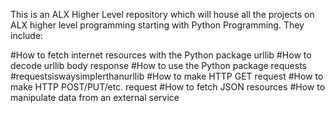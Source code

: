 This is an ALX Higher Level repository which will house all the projects on ALX higher level programming starting with Python Programming.
They include:

#How to fetch internet resources with the Python package urllib
#How to decode urllib body response
#How to use the Python package requests #requestsiswaysimplerthanurllib
#How to make HTTP GET request
#How to make HTTP POST/PUT/etc. request
#How to fetch JSON resources
#How to manipulate data from an external service
